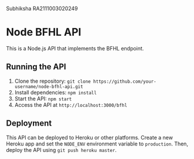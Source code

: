 Subhiksha
RA2111003020249


# Node BFHL API

This is a Node.js API that implements the BFHL endpoint.

## Running the API

1. Clone the repository: `git clone https://github.com/your-username/node-bfhl-api.git`
2. Install dependencies: `npm install`
3. Start the API: `npm start`
4. Access the API at `http://localhost:3000/bfhl`

## Deployment

This API can be deployed to Heroku or other platforms. Create a new Heroku app and set the `NODE_ENV` environment variable to `production`. Then, deploy the API using `git push heroku master`.